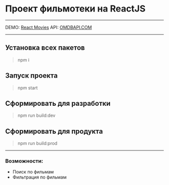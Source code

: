 # Проект фильмотеки на ReactJS
____
DEMO: [React Movies](https://gabberex.github.io/react-movies/)
API: [OMDBAPI.COM](https://www.omdbapi.com)
____
## Установка всех пакетов
>npm i
## Запуск проекта
>npm start
## Сформировать для разработки
>npm run build:dev
## Сформировать для продукта
>npm run build:prod
___
### Возможности:
- Поиск по фильмам
- Фильтрация по фильмам

